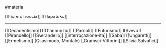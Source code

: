#materia 

[[Fiore di roccia]]
[[Hapatuko]]

---
[[Decadentismo]]
[[D'annunzio]]
[[Pascoli]]
[[Futurismo]]
[[Svevo]]
[[Pirandello]]
[[Sverandello]]
[[interrogazione-ita]]
[[Saba]]
[[Ungaretti]]
[[Ermetismo]] (Quasimodo, Montale)
[[Gramsci-Vittorini]]
[[Silvia Salvatici]]